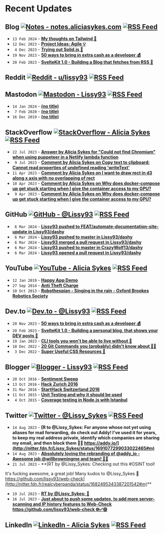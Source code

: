 # Recent Updates

## Blog [![Notes - notes.aliciasykes.com](https://img.shields.io/badge/-Notes-262654?style=flat&logo=micro.blog&logoColor=white)](https://notes.aliciasykes.com "Personal Blog - notes.aliciasykes.com") [![RSS Feed](https://img.shields.io/badge/-RSS-FFF?style=flat&logo=rss&logoColor=FFA500)](https://raw.githubusercontent.com/Lissy93/feeds/main/blog.atom)
<!-- blog-feed start -->
- `13 Feb 2024` - **[My thoughts on Tailwind 🍃](https://notes.aliciasykes.com/49557/my-thoughts-on-tailwind)**
- `12 Dec 2023` - **[Project Ideas: Agile 💡](https://notes.aliciasykes.com/48239/project-ideas-agile)**
- ` 4 Dec 2023` - **[Trying out Solid.js 🍰](https://notes.aliciasykes.com/48068/trying-out-solid-js)**
- `19 Nov 2023` - **[50 ways to bring in extra cash as a developer  💰](https://notes.aliciasykes.com/47804/50-ways-to-bring-in-extra-cash-as-a-developer)**
- `20 Feb 2023` - **[SvelteKit 1.0 - Building a Blog that fetches from RSS 🦄](https://notes.aliciasykes.com/42764/sveltekit-1-0-building-a-blog-that-fetches-from-rss)**
<!-- blog-feed end -->

## Reddit [![Reddit - u/lissy93](https://img.shields.io/badge/-Lissy93-ff4500?style=flat&logo=reddit&logoColor=white)](https://www.reddit.com/user/lissy93 "Reddit - u/lissy93") [![RSS Feed](https://img.shields.io/badge/-RSS-FFF?style=flat&logo=rss&logoColor=FFA500)](https://raw.githubusercontent.com/Lissy93/feeds/main/reddit.atom)
<!-- reddit-feed start -->
<!-- reddit-feed end -->

## Mastodon [![Mastodon - Lissy93](https://img.shields.io/badge/-Alicia_Sykes-6364FF?style=flat&logo=mastodon&logoColor=white)](https://mastodon.social/@lissy93 "Mastodon - Lissy93") [![RSS Feed](https://img.shields.io/badge/-RSS-FFF?style=flat&logo=rss&logoColor=FFA500)](https://raw.githubusercontent.com/Lissy93/feeds/main/mastodon.atom)
<!-- mastodon-feed start -->
- `14 Jan 2024` - **[(no title)](https://mastodon.social/@lissy93/111755828294997036)**
- ` 7 Feb 2020` - **[(no title)](https://mastodon.social/@lissy93/103618193624255774)**
- `16 Dec 2019` - **[(no title)](https://mastodon.social/@lissy93/103317934703028255)**
<!-- mastodon-feed end -->

## StackOverflow [![StackOverflow - Alicia Sykes](https://img.shields.io/badge/-Alicia-f48225?style=flat&logo=Stackoverflow&logoColor=white)](https://stackoverflow.com/users/979052/alicia "StackOverflow - Alicia Sykes") [![RSS Feed](https://img.shields.io/badge/-RSS-FFF?style=flat&logo=rss&logoColor=FFA500)](https://raw.githubusercontent.com/Lissy93/feeds/main/stackoverflow.atom)
<!-- stackoverflow-feed start -->
- `22 Jul 2023` - **[Answer by Alicia Sykes for "Could not find Chromium" when using puppeteer in a Netlify lambda function](https://stackoverflow.com/questions/75961468/could-not-find-chromium-when-using-puppeteer-in-a-netlify-lambda-function/76743730#76743730)**
- ` 9 Jul 2023` - **[Comment by Alicia Sykes on Copy text to clipboard: Cannot read properties of undefined reading 'writeText'](https://stackoverflow.com/questions/71873824/copy-text-to-clipboard-cannot-read-properties-of-undefined-reading-writetext/71876238#71876238)**
- `11 Apr 2023` - **[Comment by Alicia Sykes on I want to draw rect in d3 along x axis with no overlapping of rect](https://stackoverflow.com/questions/75978430/i-want-to-draw-rect-in-d3-along-x-axis-with-no-overlapping-of-rect)**
- `10 Apr 2023` - **[Comment by Alicia Sykes on Why does docker-compose up get stuck starting when I give the container access to my GPU?](https://stackoverflow.com/questions/75971880/why-does-docker-compose-up-get-stuck-starting-when-i-give-the-container-access-t)**
- ` 9 Apr 2023` - **[Comment by Alicia Sykes on Why does docker-compose up get stuck starting when I give the container access to my GPU?](https://stackoverflow.com/questions/75971880/why-does-docker-compose-up-get-stuck-starting-when-i-give-the-container-access-t)**
<!-- stackoverflow-feed end -->

## GitHub [![GitHub - @Lissy93](https://img.shields.io/badge/-Lissy93-3a3a3a?style=flat&logo=GitHub&logoColor=white)](https://github.com/Lissy93 "GitHub - @Lissy93") [![RSS Feed](https://img.shields.io/badge/-RSS-FFF?style=flat&logo=rss&logoColor=FFA500)](https://raw.githubusercontent.com/Lissy93/feeds/main/github.atom)
<!-- github-feed start -->
- ` 6 Mar 2024` - **[Lissy93 pushed to FEAT/automate-documentation-site-update in Lissy93/dashy](https://github.com/Lissy93/dashy/compare/0229ad6a76...2de5c8fef5)**
- ` 6 Mar 2024` - **[Lissy93 pushed to master in Lissy93/dashy](https://github.com/Lissy93/dashy/compare/02bdbb3dc1...b1892d8c32)**
- ` 6 Mar 2024` - **[Lissy93 merged a pull request in Lissy93/dashy](https://github.com/Lissy93/dashy/pull/1497)**
- ` 6 Mar 2024` - **[Lissy93 pushed to master in CrazyWolf13/dashy](https://github.com/CrazyWolf13/dashy/compare/631883a0d8...8a76fc8e34)**
- ` 6 Mar 2024` - **[Lissy93 opened a pull request in Lissy93/dashy](https://github.com/Lissy93/dashy/pull/1502)**
<!-- github-feed end -->

## YouTube [![YouTube - Alicia Sykes](https://img.shields.io/badge/-Alicia_Sykes-FF0000?style=flat&logo=youtube&logoColor=white)](https://youtube.com/@AliciaSykes "YouTube - Alicia Sykes") [![RSS Feed](https://img.shields.io/badge/-RSS-FFF?style=flat&logo=rss&logoColor=FFA500)](https://raw.githubusercontent.com/Lissy93/feeds/main/youtube.atom)
<!-- youtube-feed start -->
- `12 Jan 2019` - **[Happy App Demo](https://www.youtube.com/watch?v=c-k9rYxTwxI)**
- `27 Sep 2014` - **[Anti Theft Charge](https://www.youtube.com/watch?v=NcJKDmoKlXQ)**
- `10 Oct 2013` - **[Robothespian - Singing in the rain - Oxford Brookes Robotics Society](https://www.youtube.com/watch?v=mnXzTzuF5Kw)**
<!-- youtube-feed end -->

## Dev.to [![Dev.to - @Lissy93](https://img.shields.io/badge/-Lissy93-a75fff?style=flat&logo=Dev.to&logoColor=white)](https://dev.to/lissy93 "Dev.to - @Lissy93") [![RSS Feed](https://img.shields.io/badge/-RSS-FFF?style=flat&logo=rss&logoColor=FFA500)](https://raw.githubusercontent.com/Lissy93/feeds/main/dev-to.atom)
<!-- dev-to-feed start -->
- `20 Nov 2023` - **[50 ways to bring in extra cash as a developer 💰](https://dev.to/lissy93/50-ways-to-bring-in-extra-cash-as-a-developer-19b6)**
- `20 Feb 2023` - **[SvelteKit 1.0 - Building a personal blog, that shows your DEV posts 🦄](https://dev.to/lissy93/sveltekit-10-build-an-blog-fetching-posts-from-your-dev-profile-29f)**
- `19 Jan 2023` - **[CLI tools you won't be able to live without 🔧](https://dev.to/lissy93/cli-tools-you-cant-live-without-57f6)**
- `18 Dec 2022` - **[20 Git Commands you (probably) didn't know about 🧙‍♂️](https://dev.to/lissy93/20-git-commands-you-probably-didnt-know-about-4j4o)**
- ` 3 Dec 2022` - **[Super Useful CSS Resources 🌈](https://dev.to/lissy93/super-useful-css-resources-1ba3)**
<!-- dev-to-feed end -->

## Blogger [![Blogger - Lissy93](https://img.shields.io/badge/-Lissy93-FF5722?style=flat&logo=blogger&logoColor=white)](https://lissy93.blogspot.com/ "Blogger - Lissy93") [![RSS Feed](https://img.shields.io/badge/-RSS-FFF?style=flat&logo=rss&logoColor=FFA500)](https://raw.githubusercontent.com/Lissy93/feeds/main/blogger.atom)
<!-- blogger-feed start -->
- `20 Oct 2016` - **[Sentiment Sweep](https://lissy93.blogspot.com/2016/10/sentiment-sweep.html)**
- `13 Oct 2016` - **[Hack Zurich 2016](https://lissy93.blogspot.com/2016/10/hack-zurich-2016.html)**
- `31 Mar 2016` - **[StartHack Switzerland 2016](https://lissy93.blogspot.com/2016/03/starthack-switzerland-2016.html)**
- `11 Oct 2015` - **[Unit Testing and why it should be used](https://lissy93.blogspot.com/2015/10/unit-testing-and-why-it-should-be-used.html)**
- ` 4 Oct 2015` - **[Coverage testing in Node.js with Istanbul](https://lissy93.blogspot.com/2015/10/coverage-testing-in-nodejs-with-istanbul.html)**
<!-- blogger-feed end -->

## Twitter [![Twitter - @Lissy_Sykes](https://img.shields.io/badge/-@Lissy_Sykes-00acee?style=flat&logo=Twitter&logoColor=white)](https://twitter.com/Lissy_Sykes "Twitter - @Lissy_Sykes") [![RSS Feed](https://img.shields.io/badge/-RSS-FFF?style=flat&logo=rss&logoColor=FFA500)](https://raw.githubusercontent.com/Lissy93/feeds/main/twitter.atom)
<!-- twitter-feed start -->
- `14 Aug 2023` - **[R to @Lissy_Sykes: For anyone whose not yet using aliases for mail forwarding, do check out Addy!
I've used it for years, to keep my real address private, identify which companies are sharing my email, and then block them 🔐📨
https://addy.io/](http://nitter.fdn.fr/Lissy_Sykes/status/1691077299033022465#m)**
- `14 Aug 2023` - **[Absolutely loving the rebranding of @addy_io - Awesome job @willbrowningme and team! 🙌💖](http://nitter.fdn.fr/Lissy_Sykes/status/1691076884933591040#m)**
- `21 Jul 2023` - **[RT by @Lissy_Sykes: Checking out this #OSINT tool!

It's fucking awesome, a great job!
Many kudos to @Lissy_Sykes 💪
https://github.com/lissy93/web-check](http://nitter.fdn.fr/realcyberpanda/status/1682495343387201542#m)**
- `19 Jul 2023` - **[RT by @Lissy_Sykes: 🥹](http://nitter.fdn.fr/nixcraft/status/1681805611833626624#m)**
- `16 Jul 2023` - **[Just about to push some updates, to add more server-scanning and IP history features to Web-Check
https://github.com/lissy93/web-check 🌐✅😄](http://nitter.fdn.fr/Lissy_Sykes/status/1680608012908503043#m)**
<!-- twitter-feed end -->


## LinkedIn [![LinkedIn - Alicia Sykes](https://img.shields.io/badge/-Alicia_Sykes-0072b1?style=flat&logo=Linkedin&logoColor=white)](https://www.linkedin.com/in/aliciasykes "LinkedIn - Alicia Sykes") [![RSS Feed](https://img.shields.io/badge/-RSS-FFF?style=flat&logo=rss&logoColor=FFA500)](https://raw.githubusercontent.com/Lissy93/feeds/main/linkedin.atom)



